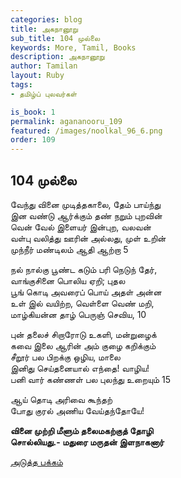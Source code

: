 ```yaml
---
categories: blog
title: அகநானூறு 
sub_title: 104 முல்லை
keywords: More, Tamil, Books
description: அகநானூறு 
author: Tamilan
layout: Ruby
tags:
- தமிழ்ப் புலவர்கள் 

is_book: 1
permalink: agananooru_109
featured: /images/noolkal_96_6.png
order: 109
---
```



## 104 முல்லை

வேந்து வினை முடித்தகாலை, தேம் பாய்ந்து  
இன வண்டு ஆர்க்கும் தண் நறும் புறவின்  
வென் வேல் இளையர் இன்புற, வலவன்  
வள்பு வலித்து ஊரின் அல்லது, முள் உறின்  
முந்நீர் மண்டிலம் ஆதி ஆற்றா 5

நல் நால்கு பூண்ட கடும் பரி நெடுந் தேர்,  
வாங்குசினை பொலிய ஏறி; புதல  
பூங் கொடி அவரைப் பொய் அதள் அன்ன  
உள் இல் வயிற்ற, வெள்ளை வெண் மறி,  
மாழ்கியன்ன தாழ் பெருஞ் செவிய, 10

புன் தலைச் சிறாரோடு உகளி, மன்றுழைக்  
கவை இலை ஆரின் அம் குழை கறிக்கும்  
சீறூர் பல பிறக்கு ஒழிய, மாலை  
இனிது செய்தனையால் எந்தை! வாழிய!  
பனி வார் கண்ணள் பல புலந்து உறையும் 15

ஆய் தொடி அரிவை கூந்தற்  
போது குரல் அணிய வேய்தந்தோயே!

**வினை முற்றி மீளும் தலைமகற்குத் தோழி  
சொல்லியது.- மதுரை மருதன் இளநாகனார்**

[அடுத்த பக்கம்](agananooru_110)